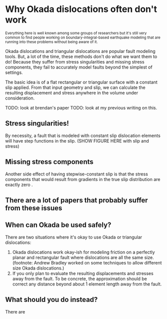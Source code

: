 
# Why Okada dislocations often don't work

<sub>Everything here is well known among some groups of researchers but it's still very common to find people working on boundary-integral-based earthquake modeling that are running into these problems without being aware of it.</sub>

Okada dislocations and triangular dislocations are popular fault modeling tools. But, a lot of the time, these methods don't do what we want them to do! Because they suffer from stress singularities and missing stress components, they fail to accurately model faults beyond the simplest of settings.

The basic idea is of a flat rectangular or triangular surface with a constant slip applied. From that input geometry and slip, we can calculate the resulting displacement and stress anywhere in the volume under consideration.

TODO: look at brendan's paper
TODO: look at my previous writing on this.

## Stress singularities!

By necessity, a fault that is modeled with constant slip dislocation elements will have step functions in the slip. (SHOW FIGURE HERE with slip and stress)

## Missing stress components

Another side effect of having stepwise-constant slip is that the stress components that would result from gradients in the true slip distribution are exactly zero .

## There are a lot of papers that probably suffer from these issues


## When can Okada be used safely?

There are two situations where it's okay to use Okada or triangular dislocations:
1. Okada dislocations work okay-ish for modeling friction on a perfectly planar and rectangular fault where dislocations are all the same size. (footnote: Andrew Bradley worked on some techniques to allow different size Okada dislocations.)
2. If you only plan to evaluate the resulting displacements and stresses away from the fault. To be concrete, the approximation should be correct any distance beyond about 1 element length away from the fault.

## What should you do instead?
There are
